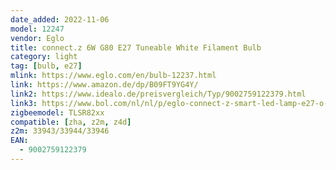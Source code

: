 ```yaml
---
date_added: 2022-11-06
model: 12247
vendor: Eglo
title: connect.z 6W G80 E27 Tuneable White Filament Bulb
category: light
tag: [bulb, e27]
mlink: https://www.eglo.com/en/bulb-12237.html
link: https://www.amazon.de/dp/B09FT9YG4Y/
link2: https://www.idealo.de/preisvergleich/Typ/9002759122379.html
link3: https://www.bol.com/nl/nl/p/eglo-connect-z-smart-led-lamp-e27-o-8-cm-instelbaar-wit-licht-dimbaar-zigbee/9300000120697261/
zigbeemodel: TLSR82xx
compatible: [zha, z2m, z4d]
z2m: 33943/33944/33946
EAN: 
  - 9002759122379
---
```

